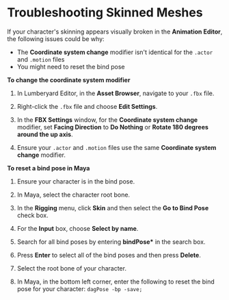 # Troubleshooting Skinned Meshes<a name="char-fbx-importer-export-skinned-meshes-troubleshooting"></a>

If your character's skinning appears visually broken in the **Animation Editor**, the following issues could be why:
+ The **Coordinate system change** modifier isn't identical for the `.actor` and `.motion` files
+ You might need to reset the bind pose

**To change the coordinate system modifier**

1. In Lumberyard Editor, in the **Asset Browser**, navigate to your `.fbx` file\.

1. Right\-click the `.fbx` file and choose **Edit Settings**\.

1. In the **FBX Settings** window, for the **Coordinate system change** modifier, set **Facing Direction** to **Do Nothing** or **Rotate 180 degrees around the up axis**\.

1. Ensure your `.actor` and `.motion` files use the same **Coordinate system change** modifier\.

**To reset a bind pose in Maya**

1. Ensure your character is in the bind pose\.

1. In Maya, select the character root bone\.

1. In the **Rigging** menu, click **Skin** and then select the **Go to Bind Pose** check box\.

1. For the **Input** box, choose **Select by name**\.

1. Search for all bind poses by entering **bindPose\*** in the search box\.

1. Press **Enter** to select all of the bind poses and then press **Delete**\.

1. Select the root bone of your character\.

1. In Maya, in the bottom left corner, enter the following to reset the bind pose for your character: `dagPose -bp -save;`